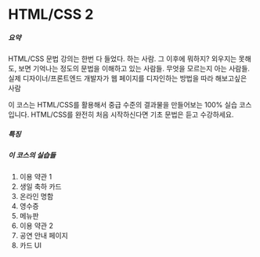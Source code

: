 # HTML/CSS 2

##### 요약
HTML/CSS 문법 강의는 한번 다 들었다. 하는 사람. 그 이후에 뭐하지? 
외우지는 못해도, 보면 기억나는 정도의 문법을 이해하고 있는 사람들.
무엇을 모르는지 아는 사람들.
실제 디자이너/프론트엔드 개발자가 웹 페이지를 디자인하는 방법을 따라 해보고싶은 사람

이 코스는 HTML/CSS를 활용해서 중급 수준의 결과물을 만들어보는 100% 실습 코스입니다.
HTML/CSS를 완전히 처음 시작하신다면 기초 문법은 듣고 수강하세요.  

##### 특징


##### 이 코스의 실습들
1. 이용 약관 1
2. 생일 축하 카드
3. 온라인 명함
4. 영수증
5. 메뉴판
6. 이용 약관 2
7. 공연 안내 페이지
8. 카드 UI

